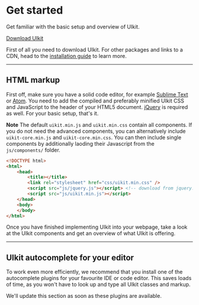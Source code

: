 # Get started

<p class="uk-text-lead">Get familiar with the basic setup and overview of UIkit.</p>

<a class="uk-button uk-button-primary" href="https://getuikit.com/download">Download UIkit</a>

First of all you need to download UIkit. For other packages and links to a CDN, head to the [installation guide](install.md) to learn more.

***

## HTML markup

First off, make sure you have a solid code editor, for example [Sublime Text](https://www.sublimetext.com/) or [Atom](https://atom.io/). You need to add the compiled and preferably minified UIkit CSS and JavaScript to the header of your HTML5 document. [jQuery](http://jquery.com/download/) is required as well. For your basic setup, that's it.

**Note** The default `uikit.min.js` and `uikit.min.css` contain all components. If you do not need the advanced components, you can alternatively include `uikit-core.min.js` and `uikit-core.min.css`. You can then include single components by additionally laoding their Javascript from the `js/components/` folder.

```html
<!DOCTYPE html>
<html>
    <head>
        <title></title>
        <link rel="stylesheet" href="css/uikit.min.css" />
        <script src="js/jquery.js"></script> <!-- download from jquery.com -->
        <script src="js/uikit.min.js"></script>
    </head>
    <body>
    </body>
</html>
```

Once you have finished implementing UIkit into your webpage, take a look at the UIkit components and get an overview of what UIkit is offering.

***

## UIkit autocomplete for  your editor

To work even more efficiently, we recommend that you install one of the autocomplete plugins for your favourite IDE or code editor. This saves loads of time, as you won't have to look up and type all UIkit classes and markup.

We'll update this section as soon as these plugins are available.

